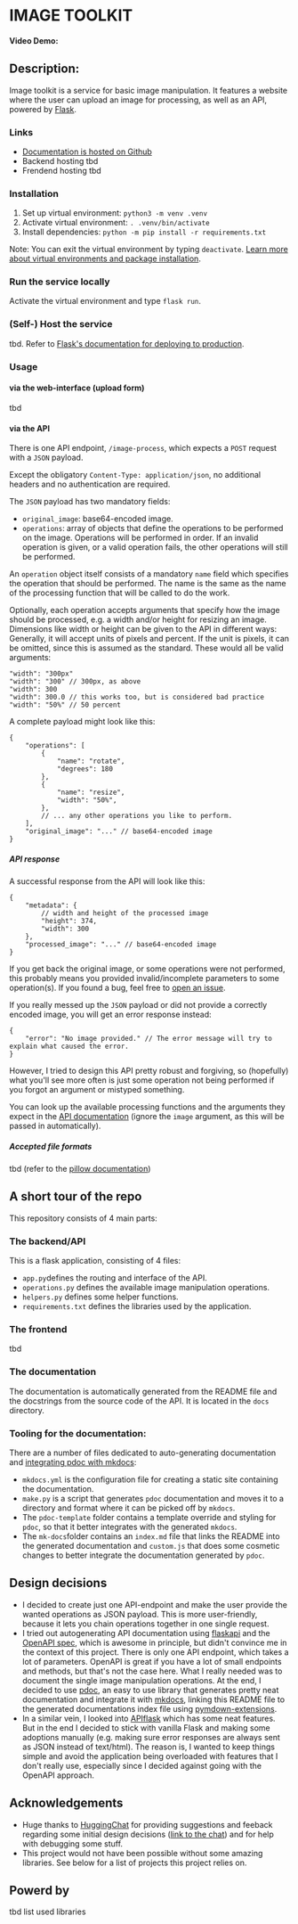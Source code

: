 # IMAGE TOOLKIT
#### Video Demo:  <URL HERE>
## Description:
Image toolkit  is a service for basic image manipulation. It features a website where the user can upload an image for processing, as well as an API, powered by [Flask](https://flask.palletsprojects.com/).

### Links
- [Documentation is hosted on Github](https://reinimax.github.io/image-toolkit/)
- Backend hosting tbd
- Frendend hosting tbd

### Installation
1. Set up virtual environment: `python3 -m venv .venv`
2. Activate virtual environment: `. .venv/bin/activate`
3. Install dependencies: `python -m pip install -r requirements.txt`

Note: You can exit the virtual environment by typing `deactivate`. [Learn more about virtual environments and package installation](https://packaging.python.org/en/latest/guides/installing-using-pip-and-virtual-environments/).

### Run the service locally

Activate the virtual environment and type `flask run`.

### (Self-) Host the service

tbd. Refer to [Flask's documentation for deploying to production](https://flask.palletsprojects.com/en/3.0.x/deploying/).

### Usage

#### via the web-interface (upload form)
tbd

#### via the API
There is one API endpoint, `/image-process`, which expects a `POST` request with a `JSON` payload.

Except the obligatory `Content-Type: application/json`, no additional headers and no authentication are required.

The `JSON` payload has two mandatory fields:

- `original_image`: base64-encoded image.
- `operations`: array of objects that define the operations to be performed on the image. Operations will be performed in order. If an invalid operation is given,
or a valid operation fails, the other operations will still be performed.

An `operation` object itself consists of a mandatory `name` field which specifies the operation that should be performed. The name is the same as the name of the processing function
that will be called to do the work.

Optionally, each operation accepts arguments that specify how the image should be processed, e.g. a width and/or height for resizing an image. Dimensions like width or height can be given to the API in different ways: Generally, it will accept units of pixels and percent. If the unit is pixels, it can be omitted, since this is assumed as the standard. These would all be valid arguments:
```
"width": "300px"
"width": "300" // 300px, as above
"width": 300
"width": 300.0 // this works too, but is considered bad practice
"width": "50%" // 50 percent
```

A complete payload might look like this:
```
{
    "operations": [
        {
            "name": "rotate",
            "degrees": 180
        },
        {
            "name": "resize",
            "width": "50%",
        },
        // ... any other operations you like to perform.
    ],
    "original_image": "..." // base64-encoded image
}
```

##### API response

A successful response from the API will look like this:
```
{
    "metadata": {
        // width and height of the processed image
        "height": 374,
        "width": 300
    },
    "processed_image": "..." // base64-encoded image
}
```

If you get back the original image, or some operations were not performed, this probably means you provided invalid/incomplete parameters to some operation(s). If you found a bug, feel free to [open an issue](https://github.com/reinimax/image-toolkit/issues).

If you really messed up the `JSON` payload or did not provide a correctly encoded image, you will get an error response instead:
```
{
    "error": "No image provided." // The error message will try to explain what caused the error.
}
```
However, I tried to design this API pretty robust and forgiving, so (hopefully) what you'll see more often is just some operation not being performed if you forgot an argument or mistyped something.

You can look up the available processing functions and the arguments they expect in the [API documentation](/api/operations/) (ignore the `image` argument, as this will be passed in automatically).

##### Accepted file formats
tbd (refer to the [pillow documentation](https://pillow.readthedocs.io/en/stable/handbook/image-file-formats.html))

## A short tour of the repo
This repository consists of 4 main parts:

### The backend/API
This is a flask application, consisting of 4 files:

- `app.py`defines the routing and interface of the API.
- `operations.py` defines the available image manipulation operations.
- `helpers.py` defines some helper functions.
- `requirements.txt` defines the libraries used by the application.

### The frontend
tbd

### The documentation
The documentation is automatically generated from the README file and the docstrings from the source code of the API. It is located in the `docs` directory.

### Tooling for the documentation:
There are a number of files dedicated to auto-generating documentation and [integrating pdoc with mkdocs](https://github.com/mitmproxy/pdoc/tree/main/examples/mkdocs/):

- `mkdocs.yml` is the configuration file for creating a static site containing the documentation.
- `make.py` is a script that generates `pdoc` documentation and moves it to a directory and format where it can be picked off by `mkdocs`.
- The `pdoc-template` folder contains a template override and styling for `pdoc`, so that it better integrates with the generated `mkdocs`.
- The `mk-docs`folder contains an `index.md` file that links the README into the generated documentation and `custom.js` that does some cosmetic changes to better integrate the documentation generated by `pdoc`.

## Design decisions
- I decided to create just one API-endpoint and make the user provide the wanted operations as JSON payload. This is more user-friendly, because it lets you chain operations together in one single request.
- I tried out autogenerating API documentation using [flaskapi](https://github.com/apiflask/apiflask) and the [OpenAPI spec](https://www.openapis.org/), which is awesome in principle, but didn't convince me in the context of this project.
There is only one API endpoint, which takes a lot of parameters. OpenAPI is great if you have a lot of small endpoints and methods, but that's not the case here. What I really needed was
to document the single image manipulation operations. At the end, I decided to use [pdoc](https://pdoc.dev/), an easy to use library that generates pretty neat documentation and integrate it with [mkdocs](https://www.mkdocs.org/), linking this README file to the generated documentations index file using [pymdown-extensions](https://github.com/facelessuser/pymdown-extensions).
- In a similar vein, I looked into [APIflask](https://apiflask.com/) which has some neat features. But in the end I decided to stick with vanilla Flask and making some adoptions manually (e.g. making sure error responses are always sent as JSON instead of text/html). The reason is, I wanted to keep things simple and avoid the application being overloaded with features that I don't really use, especially since I decided against going with the OpenAPI approach.

## Acknowledgements
- Huge thanks to [HuggingChat](https://huggingface.co/chat/) for providing suggestions and feeback regarding some initial design decisions ([link to the chat](https://hf.co/chat/r/Oqo8rfK))
and for help with debugging some stuff.
- This project would not have been possible without some amazing libraries. See below for a list of projects this project relies on.

## Powerd by
tbd list used libraries
